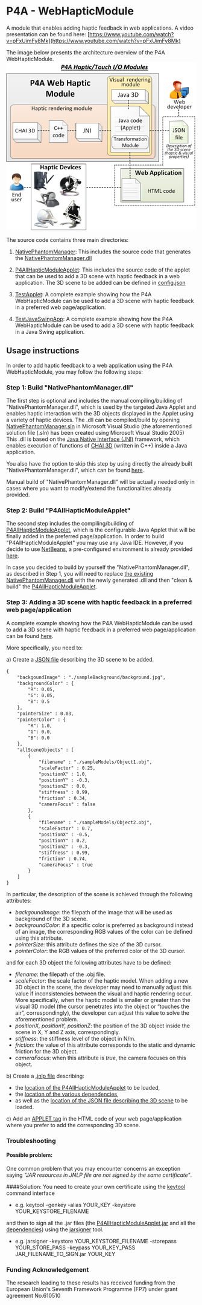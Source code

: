 P4A - WebHapticModule
=====================

A module that enables adding haptic feedback in web applications. A video presentation can be found here: [https://www.youtube.com/watch?v=pFxUimFy8Mk](https://www.youtube.com/watch?v=pFxUimFy8Mk)

The image below presents the architecture overview of the P4A WebHapticModule.
![P4A WebHapticModule - Architecture overview](https://github.com/P4ALLcerthiti/WebHapticModule/blob/master/P4A_WebHapticModule_Architecture.png "P4A WebHapticModule - Architecture overview")

The source code contains three main directories:

1) [NativePhantomManager](https://github.com/P4ALLcerthiti/WebHapticModule/tree/master/NativePhantomManager): This includes the source code that generates the [NativePhantomManager.dll](https://github.com/P4ALLcerthiti/WebHapticModule/blob/master/P4AllHapticModuleApplet/src/com/certh/iti/haptics/NativePhantomManager.dll)

2) [P4AllHapticModuleApplet](https://github.com/P4ALLcerthiti/WebHapticModule/tree/master/P4AllHapticModuleApplet): This includes the source code of the applet that can be used to add a 3D scene with haptic feedback in a web application. The 3D scene to be added can be defined in [config.json ](https://github.com/P4ALLcerthiti/WebHapticModule/blob/master/TestApp/config.json)

3) [TestApplet](https://github.com/P4ALLcerthiti/WebHapticModule/tree/master/TestApplet): A complete example showing how the P4A WebHapticModule can be used to add a 3D scene with haptic feedback in a preferred web page/application.

4) [TestJavaSwingApp](https://github.com/P4ALLcerthiti/WebHapticModule/tree/master/TestJavaSwingApp): A complete example showing how the P4A WebHapticModule can be used to add a 3D scene with haptic feedback in a Java Swing application.

## Usage instructions

In order to add haptic feedback to a web application using the P4A WebHapticModule, you may follow the following steps:

### Step 1: Build "NativePhantomManager.dll"
The first step is optional and includes the manual compiling/building of "NativePhantomManager.dll", which is used by the targeted Java Applet and enables haptic interaction with the 3D objects displayed in the Applet using a variety of haptic devices. The .dll can be compiled/build by opening [NativePhantomManager.sln](https://github.com/P4ALLcerthiti/WebHapticModule/blob/master/NativePhantomManager/NativePhantomManager.sln) in Microsoft Visual Studio (the aforementioned solution file (.sln) has been created using Microsoft Visual Studio 2005) This .dll is based on the [Java Native Interface (JNI)](http://docs.oracle.com/javase/7/docs/technotes/guides/jni/) framework, which enables execution of functions of [CHAI 3D](http://www.chai3d.org/) (written in C++) inside a Java application.

You also have the option to skip this step by using directly the already built "NativePhantomManager.dll", which can be found [here](https://github.com/P4ALLcerthiti/WebHapticModule/blob/master/P4AllHapticModuleApplet/src/com/certh/iti/haptics/NativePhantomManager.dll).

Manual build of "NativePhantomManager.dll" will be actually needed only in cases where you want to modify/extend the functionalities already provided.

### Step 2: Build "P4AllHapticModuleApplet"
The second step includes the compiling/building of [P4AllHapticModuleApplet](https://github.com/P4ALLcerthiti/WebHapticModule/tree/master/P4AllHapticModuleApplet), which is the configurable Java Applet that will be finally added in the preferred page/application. In order to build "P4AllHapticModuleApplet" you may use any Java IDE. However, if you decide to use [NetBeans](https://netbeans.org/), a pre-configured environment is already provided [here](https://github.com/P4ALLcerthiti/WebHapticModule/tree/master/P4AllHapticModuleApplet/nbproject). 

In case you decided to build by yourself the "NativePhantomManager.dll", as described in Step 1, you will need to replace [the existing NativePhantomManager.dll](https://github.com/P4ALLcerthiti/WebHapticModule/blob/master/P4AllHapticModuleApplet/src/com/certh/iti/haptics/NativePhantomManager.dll) with the newly generated .dll and then "clean & build" the [P4AllHapticModuleApplet](https://github.com/P4ALLcerthiti/WebHapticModule/tree/master/P4AllHapticModuleApplet).

### Step 3: Adding a 3D scene with haptic feedback in a preferred web page/application
A complete example showing how the P4A WebHapticModule can be used to add a 3D scene with haptic feedback in a preferred web page/application can be found [here](https://github.com/P4ALLcerthiti/WebHapticModule/tree/master/TestApplet).

More specifically, you need to:

a) Create a [JSON file](https://github.com/P4ALLcerthiti/WebHapticModule/tree/master/TestApplet/config.json) describing the 3D scene to be added.

	{
		"backgoundImage" : "./sampleBackground/background.jpg",	
		"backgroundColor" : {
			"R": 0.05,
			"G": 0.05,
			"B": 0.5
		},
		"pointerSize" : 0.03,
		"pointerColor" : {
			"R": 1.0,
			"G": 0.0,
			"B": 0.0
		},
		"allSceneObjects" : [
			{
				"filename" : "./sampleModels/Object1.obj",
				"scaleFactor" : 0.25,
				"positionX" : 1.0,
				"positionY" : -0.3,
				"positionZ" : 0.0,
				"stiffness" : 0.99,
				"friction" : 0.34,
				"cameraFocus" : false
			},
			{
				"filename" : "./sampleModels/Object2.obj",
				"scaleFactor" : 0.7,
				"positionX" : -0.5,
				"positionY" : 0.2,
				"positionZ" : -0.3,
				"stiffness" : 0.99,
				"friction" : 0.74,
				"cameraFocus" : true
			}
		]
	}

In particular, the description of the scene is achieved through the following attributes:
- *backgoundImage*: the filepath of  the image that will be used as background of the 3D scene.
- *backgroundColor*: if a specific color is preferred as background instead of an image, the corresponding RGB values of the color can be defined using this attribute.
- *pointerSize*: this attribute defines the size of the 3D cursor.
- *pointerColor*: the RGB values of the preferred color of the 3D cursor.

and for each 3D object the following attributes have to be defined:
- *filename*: the filepath of the .obj file.
- *scaleFactor*: the scale factor of the haptic model. When adding a new 3D object in the scene, the developer may need to manually adjust this value if inconsistencies between the visual and haptic rendering occur. More specifically, when the haptic model is smaller or greater than the visual 3D model (the cursor penetrates into the object or “touches the air”, correspondingly), the developer can adjust this value to solve the aforementioned problem.  
- *positionX, positionY, positionZ*: the position of the 3D object inside the scene in X, Y and Z axis, correspondingly.
- *stiffness*: the stiffness level of the object in N/m. 
- *friction*: the value of this attribute corresponds to the static and dynamic friction for the 3D object.
- *cameraFocus*: when this attribute is *true*, the camera focuses on this object. 

b) Create a [.jnlp file](https://github.com/P4ALLcerthiti/WebHapticModule/blob/master/TestApplet/launch.jnlp) describing:
- the [location of the P4AllHapticModuleApplet](https://github.com/P4ALLcerthiti/WebHapticModule/blob/master/TestApplet/launch.jnlp#L17) to be loaded,
- the [location of the various dependencies](https://github.com/P4ALLcerthiti/WebHapticModule/blob/master/TestApplet/launch.jnlp#L19-L22), 
- as well as the [location of the JSON file describing the 3D scene](https://github.com/P4ALLcerthiti/WebHapticModule/blob/master/TestApplet/launch.jnlp#L24) to be loaded.

c) Add an [APPLET tag](https://github.com/P4ALLcerthiti/WebHapticModule/blob/master/TestApplet/launch.html#L9-L15) in the HTML code of your web page/application where you prefer to add the corresponding 3D scene.

### Troubleshooting
#### Possible problem:
One common problem that you may encounter concerns an exception saying *"JAR resources in JNLP file are not signed by the same certificate"*.

####Solution:
You need to create your own certificate using the [keytool](https://docs.oracle.com/javase/6/docs/technotes/tools/solaris/keytool.html) command interface 
- e.g. keytool -genkey -alias YOUR_KEY -keystore YOUR_KEYSTORE_FILENAME

and then to sign all the .jar files (the [P4AllHapticModuleApplet.jar](https://github.com/P4ALLcerthiti/WebHapticModule/blob/master/TestApplet/P4AllHapticModuleApplet.jar) and all the [dependencies](https://github.com/P4ALLcerthiti/WebHapticModule/tree/master/P4AllHapticModuleApplet/lib)) using the [jarsigner](http://docs.oracle.com/javase/6/docs/technotes/tools/windows/jarsigner.html) tool.
- e.g. jarsigner -keystore YOUR_KEYSTORE_FILENAME -storepass YOUR_STORE_PASS -keypass YOUR_KEY_PASS JAR_FILENAME_TO_SIGN.jar YOUR_KEY

### Funding Acknowledgement

The research leading to these results has received funding from the European Union's Seventh Framework Programme (FP7) under grant agreement No.610510
